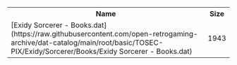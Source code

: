 <table>
<tr><th>Name</th><th>Size</th></tr>
<tr><td>
[Exidy Sorcerer - Books.dat](https://raw.githubusercontent.com/open-retrogaming-archive/dat-catalog/main/root/basic/TOSEC-PIX/Exidy/Sorcerer/Books/Exidy Sorcerer - Books.dat)
</td><td>1943</td></tr>
</table>
